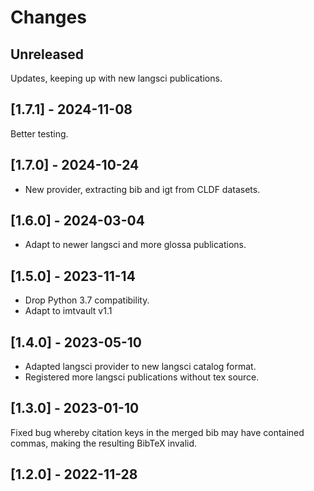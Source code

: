# Changes


## Unreleased

Updates, keeping up with new langsci publications.


## [1.7.1] - 2024-11-08

Better testing.


## [1.7.0] - 2024-10-24

- New provider, extracting bib and igt from CLDF datasets.


## [1.6.0] - 2024-03-04

- Adapt to newer langsci and more glossa publications.


## [1.5.0] - 2023-11-14

- Drop Python 3.7 compatibility.
- Adapt to imtvault v1.1


## [1.4.0] - 2023-05-10

- Adapted langsci provider to new langsci catalog format.
- Registered more langsci publications without tex source.


## [1.3.0] - 2023-01-10

Fixed bug whereby citation keys in the merged bib may have contained commas, making
the resulting BibTeX invalid.


## [1.2.0] - 2022-11-28

